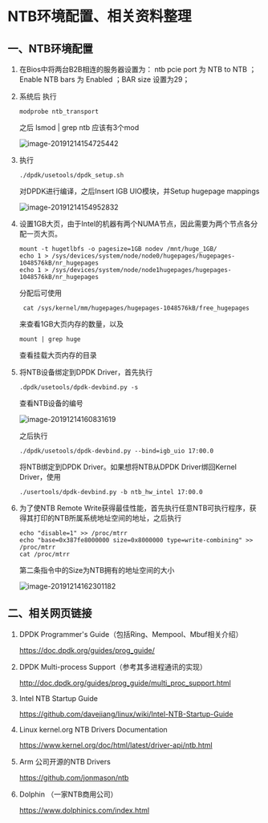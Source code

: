 # NTB环境配置、相关资料整理

## 一、NTB环境配置

1. 在Bios中将两台B2B相连的服务器设置为： ntb pcie port 为 NTB to NTB ；Enable NTB bars 为 Enabled ；BAR size 设置为29；

2. 系统后 执行

   ```
   modprobe ntb_transport
   ```

   之后 lsmod | grep ntb 应该有3个mod

   ![image-20191214154725442](C:\Users\JingQi\AppData\Roaming\Typora\typora-user-images\image-20191214154725442.png)

3. 执行

   ```
   ./dpdk/usetools/dpdk_setup.sh
   ```

   对DPDK进行编译，之后Insert IGB UIO模块，并Setup hugepage mappings

   ![image-20191214154952832](C:\Users\JingQi\AppData\Roaming\Typora\typora-user-images\image-20191214154952832.png)

4. 设置1GB大页，由于Intel的机器有两个NUMA节点，因此需要为两个节点各分配一页大页。

   ```
   mount -t hugetlbfs -o pagesize=1GB nodev /mnt/huge_1GB/
   echo 1 > /sys/devices/system/node/node0/hugepages/hugepages-1048576kB/nr_hugepages
   echo 1 > /sys/devices/system/node/node1hugepages/hugepages-1048576kB/nr_hugepages
   ```

   分配后可使用

   ```
    cat /sys/kernel/mm/hugepages/hugepages-1048576kB/free_hugepages
   ```

   来查看1GB大页内存的数量，以及

   ```
   mount | grep huge
   ```

   查看挂载大页内存的目录

5. 将NTB设备绑定到DPDK Driver，首先执行

   ```
   .dpdk/usetools/dpdk-devbind.py -s
   ```

   查看NTB设备的编号

   ![image-20191214160831619](C:\Users\JingQi\AppData\Roaming\Typora\typora-user-images\image-20191214160831619.png)

   之后执行

   ```
   ./dpdk/usetools/dpdk-devbind.py --bind=igb_uio 17:00.0
   ```

   将NTB绑定到DPDK Driver。如果想将NTB从DPDK Driver绑回Kernel Driver，使用

   ```
   ./usertools/dpdk-devbind.py -b ntb_hw_intel 17:00.0
   ```

6. 为了使NTB Remote Write获得最佳性能，首先执行任意NTB可执行程序，获得其打印的NTB所属系统地址空间的地址，之后执行

   ```
   echo "disable=1" >> /proc/mtrr
   echo "base=0x387fe8000000 size=0x8000000 type=write-combining" >> /proc/mtrr
   cat /proc/mtrr
   ```

   第二条指令中的Size为NTB拥有的地址空间的大小

   ![image-20191214162301182](C:\Users\JingQi\AppData\Roaming\Typora\typora-user-images\image-20191214162301182.png)

   

## 二、相关网页链接

1. DPDK Programmer's Guide（包括Ring、Mempool、Mbuf相关介绍）

     https://doc.dpdk.org/guides/prog_guide/  

2. DPDK Multi-process Support（参考其多进程通讯的实现）

    http://doc.dpdk.org/guides/prog_guide/multi_proc_support.html 

3. Intel NTB Startup Guide

   https://github.com/davejiang/linux/wiki/Intel-NTB-Startup-Guide

4. Linux kernel.org NTB Drivers Documentation

   https://www.kernel.org/doc/html/latest/driver-api/ntb.html

5. Arm 公司开源的NTB Drivers

    https://github.com/jonmason/ntb 

6. Dolphin （一家NTB商用公司）

    https://www.dolphinics.com/index.html 

